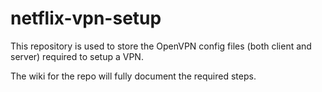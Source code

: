 netflix-vpn-setup
=================

This repository is used to store the OpenVPN config files (both client and server) required to setup a VPN.

The wiki for the repo will fully document the required steps.
